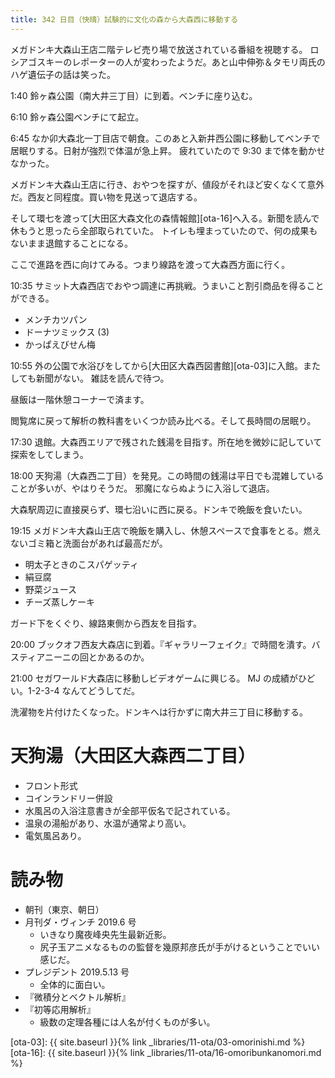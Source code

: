 ```yaml
---
title: 342 日目（快晴）試験的に文化の森から大森西に移動する
---
```


メガドンキ大森山王店二階テレビ売り場で放送されている番組を視聴する。
ロシアゴスキーのレポーターの人が変わったようだ。あと山中伸弥＆タモリ両氏のハゲ遺伝子の話は笑った。

1:40 鈴ヶ森公園（南大井三丁目）に到着。ベンチに座り込む。

6:10 鈴ヶ森公園ベンチにて起立。

6:45 なか卯大森北一丁目店で朝食。このあと入新井西公園に移動してベンチで居眠りする。日射が強烈で体温が急上昇。
疲れていたので 9:30 まで体を動かせなかった。

メガドンキ大森山王店に行き、おやつを探すが、値段がそれほど安くなくて意外だ。西友と同程度。買い物を見送って退店する。

そして環七を渡って[大田区大森文化の森情報館][ota-16]へ入る。新聞を読んで休もうと思ったら全部取られていた。
トイレも埋まっていたので、何の成果もないまま退館することになる。

ここで進路を西に向けてみる。つまり線路を渡って大森西方面に行く。

10:35 サミット大森西店でおやつ調達に再挑戦。うまいこと割引商品を得ることができる。
* メンチカツパン
* ドーナツミックス (3)
* かっぱえびせん梅

10:55 外の公園で水浴びをしてから[大田区大森西図書館][ota-03]に入館。またしても新聞がない。
雑誌を読んで待つ。

昼飯は一階休憩コーナーで済ます。

閲覧席に戻って解析の教科書をいくつか読み比べる。そして長時間の居眠り。

17:30 退館。大森西エリアで残された銭湯を目指す。所在地を微妙に記していて探索をしてしまう。

18:00 天狗湯（大森西二丁目）を発見。この時間の銭湯は平日でも混雑していることが多いが、やはりそうだ。
邪魔にならぬように入浴して退店。

大森駅周辺に直接戻らず、環七沿いに西に戻る。ドンキで晩飯を食いたい。

19:15 メガドンキ大森山王店で晩飯を購入し、休憩スペースで食事をとる。燃えないゴミ箱と洗面台があれば最高だが。
* 明太子ときのこスパゲッティ
* 絹豆腐
* 野菜ジュース
* チーズ蒸しケーキ

ガード下をくぐり、線路東側から西友を目指す。

20:00 ブックオフ西友大森店に到着。『ギャラリーフェイク』で時間を潰す。バスティアニーニの回とかあるのか。

21:00 セガワールド大森店に移動しビデオゲームに興じる。
MJ の成績がひどい。1-2-3-4 なんてどうしてだ。

洗濯物を片付けたくなった。ドンキへは行かずに南大井三丁目に移動する。

# 天狗湯（大田区大森西二丁目）

* フロント形式
* コインランドリー併設
* 水風呂の入浴注意書きが全部平仮名で記されている。
* 温泉の湯船があり、水温が通常より高い。
* 電気風呂あり。

# 読み物

* 朝刊（東京、朝日）
* 月刊ダ・ヴィンチ 2019.6 号
  * いきなり魔夜峰央先生最新近影。
  * 尻子玉アニメなるものの監督を幾原邦彦氏が手がけるということでいい感じだ。
* プレジデント 2019.5.13 号
  * 全体的に面白い。
* 『微積分とベクトル解析』
* 『初等応用解析』
  * 級数の定理各種には人名が付くものが多い。

[ota-03]: {{ site.baseurl }}{% link _libraries/11-ota/03-omorinishi.md %}
[ota-16]: {{ site.baseurl }}{% link _libraries/11-ota/16-omoribunkanomori.md %}
